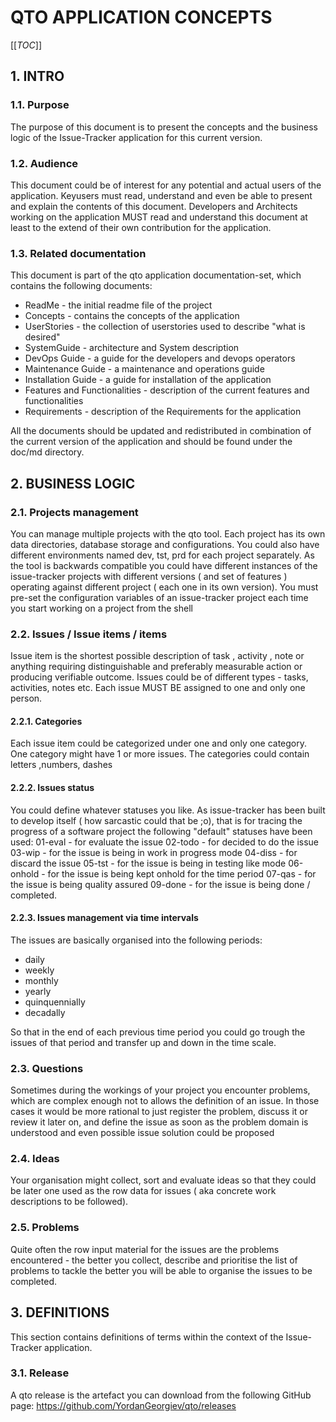 #  QTO APPLICATION CONCEPTS
[[_TOC_]]

    

## 1. INTRO


    

### 1.1. Purpose
The purpose of this document is to present the concepts and the business logic of the Issue-Tracker application for this current version.

    

### 1.2. Audience
This document could be of interest for any potential and actual users of the application. Keyusers must read, understand and even be able to present and explain the contents of this document. 
Developers and Architects working on the application MUST read and understand this document at least to the extend of their own contribution for the application. 

    

### 1.3. Related documentation
This document is part of the qto application documentation-set, which contains the following documents:
 - ReadMe - the initial readme file of the project
 - Concepts - contains the concepts of the application
 - UserStories - the collection of userstories used to describe "what is desired"
 - SystemGuide - architecture and System description
 - DevOps Guide - a guide for the developers and devops operators
 - Maintenance Guide - a maintenance and operations guide
 - Installation Guide - a guide for installation of the application
 - Features and Functionalities - description of the current features and functionalities
 - Requirements - description of the Requirements for the application

All the documents should be updated and redistributed in combination of the current version of the application and should be found under the doc/md directory.


    

## 2. BUSINESS LOGIC


    

### 2.1. Projects management
You can manage multiple projects with the qto tool. Each project has its own data directories, database storage and configurations. You could also have different environments named dev, tst, prd for each project separately. 
As the tool is backwards compatible you could have different instances of the issue-tracker projects with different versions ( and set of features ) operating against different project ( each one in its own version).
You must pre-set the configuration variables of an issue-tracker project each time you start working on a project from the shell

    

### 2.2. Issues / Issue items / items
Issue item is the shortest possible description of task , activity , note or anything requiring distinguishable and preferably measurable action or producing verifiable outcome.
Issues could be of different types - tasks, activities, notes etc. 
Each issue MUST BE assigned to one and only one person.

    

#### 2.2.1. Categories
Each issue item could be categorized under one and only one category. One category might have 1 or more issues. 
The categories could contain letters ,numbers, dashes

    

#### 2.2.2. Issues status
You could define whatever statuses you like. As issue-tracker has been built to develop itself ( how sarcastic could that be ;o), that is for tracing the progress of a software project the following "default" statuses have been used: 
01-eval - for evaluate the issue
02-todo - for decided to do the issue
03-wip - for the issue is being in work in progress mode
04-diss - for discard the issue
05-tst - for the issue is being in testing like mode
06-onhold - for the issue is being kept onhold for the time period
07-qas - for the issue is being quality assured 
09-done - for the issue is being done / completed. 

    

#### 2.2.3. Issues management via time intervals
The issues are basically organised into the following periods:
 - daily
 - weekly
 - monthly
 - yearly
 - quinquennially
 - decadally

So that in the end of each previous time period you could go trough the issues of that period and transfer up and down in the time scale. 

    

### 2.3. Questions
Sometimes during the workings of your project you encounter problems, which are complex enough not to allows the definition of an issue. In those cases it would be more rational to just register the problem, discuss it or review it later on, and define the issue as soon as the problem domain is understood and even possible issue solution could be proposed

    

### 2.4. Ideas
Your organisation might collect, sort and evaluate ideas so that they could be later one used as the row data for issues ( aka concrete work descriptions to be followed).

    

### 2.5. Problems
Quite often the row input material for the issues are the problems encountered - the better you collect, describe and prioritise the list of problems to tackle the better you will be able to organise the issues to be completed. 

    

## 3. DEFINITIONS
This section contains definitions of terms within the context of the Issue-Tracker application.

    

### 3.1. Release
A qto release is the artefact you can download from the following GitHub page:
https://github.com/YordanGeorgiev/qto/releases

    

